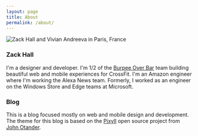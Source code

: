 ```yaml
---
layout: page
title: About
permalink: /about/
---
```


![Zack Hall and Vivian Andreeva in Paris, France](/images/zack_hall_notre_dame.png)

### Zack Hall

I'm a designer and developer. I'm 1/2 of the [Burpee Over Bar](http://burpeeoverbar) team building beautiful web and mobile experiences for CrossFit. I'm an Amazon engineer where I'm working the Alexa News team. Formerly, I worked as an engineer on the Windows Store and Edge teams at Microsoft.

### Blog

This is a blog focused mostly on web and mobile design and development. The theme for this blog is based on the [Pixyll](https://github.com/johnotander/pixyll) open source project from [John Otander](http://johnotander.com).
